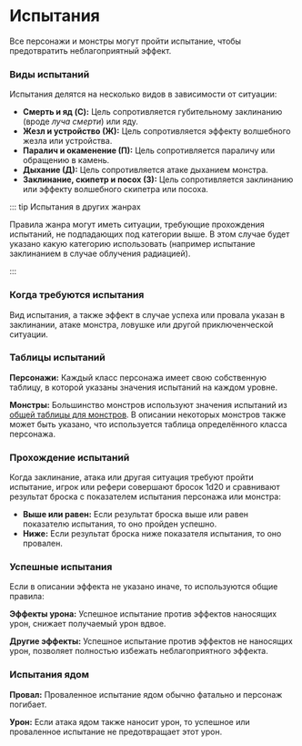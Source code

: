 # Испытания

Все персонажи и монстры могут пройти испытание, чтобы предотвратить неблагоприятный эффект.

### Виды испытаний

Испытания делятся на несколько видов в зависимости от ситуации:

- **Смерть и яд (C):** Цель сопротивляется губительному заклинанию (вроде _луча смерти_) или яду.
- **Жезл и устройство (Ж):** Цель сопротивляется эффекту волшебного жезла или устройства.
- **Паралич и окаменение (П):** Цель сопротивляется параличу или обращению в камень.
- **Дыхание (Д):** Цель сопротивляется атаке дыханием монстра.
- **Заклинание, скипетр и посох (З):** Цель сопротивляется заклинанию или эффекту волшебного скипетра или посоха.

::: tip Испытания в других жанрах

Правила жанра могут иметь ситуации, требующие прохождения испытаний, не подпадающих под категории выше. В этом случае будет указано какую категорию использовать (например испытание заклинанием в случае облучения радиацией).

:::

### Когда требуются испытания

Вид испытания, а также эффект в случае успеха или провала указан в заклинании, атаке монстра, ловушке или другой приключенческой ситуации.

### Таблицы испытаний

**Персонажи:** Каждый класс персонажа имеет свою собственную таблицу, в которой указаны значения испытаний на каждом уровне.

**Монстры:** Большинство монстров используют значения испытаний из [общей таблицы для монстров](../encounters/combat-tables.md#испытания-монстров-в-зависимости-от-кости-здоровья). В описании некоторых монстров также может быть указано, что используется таблица определённого класса персонажа.

### Прохождение испытаний

Когда заклинание, атака или другая ситуация требуют пройти испытание, игрок или рефери совершают бросок 1d20 и сравнивают результат броска с показателем испытания персонажа или монстра:

- **Выше или равен:** Если результат броска выше или равен показателю испытания, то оно пройден успешно.
- **Ниже:** Если результат броска ниже показателя испытания, то оно провален.

### Успешные испытания

Если в описании эффекта не указано иначе, то используются общие правила:

**Эффекты урона:** Успешное испытание против эффектов наносящих урон, снижает получаемый урон вдвое.

**Другие эффекты:** Успешное испытание против эффектов не наносящих урон, позволяет полностью избежать неблагоприятного эффекта.

### Испытания ядом

**Провал:** Проваленное испытание ядом обычно фатально и персонаж погибает.

**Урон:** Если атака ядом также наносит урон, то успешное или проваленное испытание не предотвращает этот урон.

